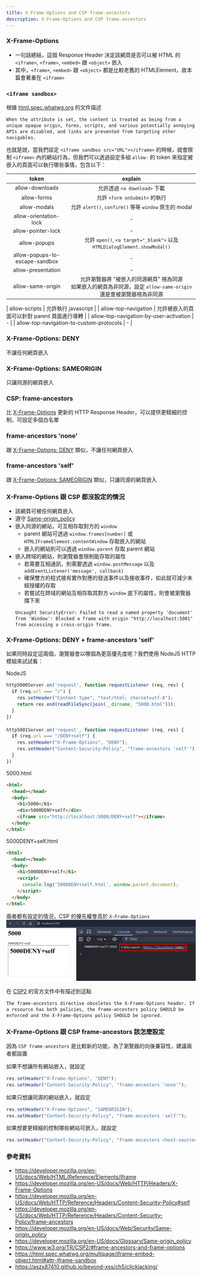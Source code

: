 ```yaml
---
title: X-Frame-Options and CSP frame-ancestors
description: X-Frame-Options and CSP frame-ancestors
---
```


### X-Frame-Options

- 一句話總結，這個 Response Header 決定該網頁是否可以被 HTML 的 `<iframe>`, `<frame>`, `<embed>` 跟 `<object>` 嵌入
- 其中，`<frame>`, `<embed>` 跟 `<object>` 都是比較老舊的 HTMLElement，故本篇會著重在 `<iframe>`

### `<iframe sandbox>`

根據 [html.spec.whatwg.org](https://html.spec.whatwg.org/multipage/iframe-embed-object.html#attr-iframe-sandbox) 的文件描述
```
When the attribute is set, the content is treated as being from a unique opaque origin, forms, scripts, and various potentially annoying APIs are disabled, and links are prevented from targeting other navigables.
```

也就是說，當我們設定 `<iframe sandbox src="URL"></iframe>` 的時候，就會限制 `<iframe>` 內的網站行為，但我們可以透過設定多組 `allow-` 的 token 來指定被嵌入的頁面可以執行哪些事情，包含以下：

| token | explain |
| :----: | :----: |
| allow-downloads | 允許透過 `<a download>` 下載 |
| allow-forms | 允許 `<form onSubmit>` 的執行 |
| allow-modals | 允許 `alert()`, `confirm()` 等等 `window` 原生的 modal |
| allow-orientation-lock | - |
| allow-pointer-lock | - |
| allow-popups | 允許 `open()`, `<a target="_blank">` 以及 `HTMLDialogElement.showModal()` |
| allow-popups-to-escape-sandbox | - |
| allow-presentation | - |
| allow-same-origin | 允許瀏覽器將 "被嵌入的同源網頁" 視為同源 <br/> 如果嵌入的網頁為非同源，設定 `allow-same-origin` 還是會被瀏覽器視為非同源 |
<!-- todo-yusheng 可執行 open 跟 download 跟 onSubmit 跟 alert 嗎 -->
| allow-scripts | 允許執行 javascript |
| allow-top-navigation | 允許被嵌入的頁面可以針對 parent 頁面進行導轉  |
| allow-top-navigation-by-user-activation | - |
| allow-top-navigation-to-custom-protocols | - |

### X-Frame-Options: DENY

不讓任何網頁嵌入

### X-Frame-Options: SAMEORIGIN

只讓同源的網頁嵌入

### CSP: frame-ancestors

比 [X-Frame-Options](#X-Frame-Options) 更新的 HTTP Response Header，可以提供更精細的控制，可設定多個白名單

### frame-ancestors 'none'

跟 [X-Frame-Options: DENY](#x-frame-options-deny) 類似，不讓任何網頁嵌入

### frame-ancestors 'self'

跟 [X-Frame-Options: SAMEORIGIN](#x-frame-options-sameorigin) 類似，只讓同源的網頁嵌入

### X-Frame-Options 跟 CSP 都沒設定的情況

- 該網頁可被任何網頁嵌入
- 遵守 [Same-origin_policy](https://developer.mozilla.org/en-US/docs/Web/Security/Same-origin_policy)
- 嵌入同源的網站，可互相存取對方的 `window`
  - parent 網站可透過 `window.frames[number]` 或 `HTMLIFrameElement.contentWindow` 存取嵌入的網站
  - 嵌入的網站則可以透過 `window.parent` 存取 parent 網站
- 嵌入跨域的網站，則瀏覽器會限制能存取的屬性
  - 若需要互相通訊，則需要透過 `window.postMessage` 以及 `addEventListener('message', callback)`
  - 確保雙方的程式接有實作對應的發送事件以及接收事件，如此就可減少未經授權的存取
  - 若嘗試在跨域的網站互相存取其對方 `window` 底下的屬性，則會被瀏覽器擋下來
  ```
  Uncaught SecurityError: Failed to read a named property 'document' from 'Window': Blocked a frame with origin "http://localhost:5001" from accessing a cross-origin frame.
  ```

### X-Frame-Options: DENY + frame-ancestors 'self'

如果同時設定這兩個，瀏覽器會以哪個為更高優先度呢？我們使用 NodeJS HTTP 模組來試試看：

NodeJS
```ts
http5000Server.on('request', function requestListener (req, res) {
  if (req.url === "/") {
    res.setHeader("Content-Type", "text/html; charset=utf-8");
    return res.end(readFileSync(join(__dirname, "5000.html")));
  }
})

http5001Server.on('request', function requestListener (req, res) {
  if (req.url === "/DENY+self") {
    res.setHeader("X-Frame-Options", "DENY");
    res.setHeader("Content-Security-Policy", "frame-ancestors 'self'");
  }
})
```

5000.html
```html
<html>
  <head></head>
  <body>
    <h1>5000</h1>
    <div>5000DENY+self</div>
    <iframe src="http://localhost:5000/DENY+self"></iframe>
  </body>
</html>
```

5000DENY+self.html
```html
<html>
  <head></head>
  <body>
    <h1>5000DENY+self</h1>
    <script>
      console.log('5000DENY+self.html', window.parent.document);
    </script>
  </body>
</html>
```

兩者都有設定的情況，CSP 的優先權會高於 `X-Frame-Options`
![5000DENY+self](../static/img/5000DENY+self.jpg)

在 [CSP2](https://www.w3.org/TR/CSP2/#frame-ancestors-and-frame-options) 的官方文件中有描述到這點
```
The frame-ancestors directive obsoletes the X-Frame-Options header. If a resource has both policies, the frame-ancestors policy SHOULD be enforced and the X-Frame-Options policy SHOULD be ignored.
```

### X-Frame-Options 跟 CSP frame-ancestors 該怎麼設定

因為 `CSP frame-ancestors` 是比較新的功能，為了瀏覽器的向後兼容性，建議兩者都設置

如果不想讓所有網站嵌入，就設定
```ts
res.setHeader("X-Frame-Options", "DENY");
res.setHeader("Content-Security-Policy", "frame-ancestors 'none'");
```

如果只想讓同源的網站嵌入，就設定
```ts
res.setHeader("X-Frame-Options", "SAMEORIGIN");
res.setHeader("Content-Security-Policy", "frame-ancestors 'self'");
```

如果想要更精細的控制哪些網站可嵌入，就設定
```ts
res.setHeader("Content-Security-Policy", "frame-ancestors <host-source> <host-source>");
```

### 參考資料

- https://developer.mozilla.org/en-US/docs/Web/HTML/Reference/Elements/iframe
- https://developer.mozilla.org/en-US/docs/Web/HTTP/Headers/X-Frame-Options
- https://developer.mozilla.org/en-US/docs/Web/HTTP/Reference/Headers/Content-Security-Policy#self
- https://developer.mozilla.org/en-US/docs/Web/HTTP/Reference/Headers/Content-Security-Policy/frame-ancestors
- https://developer.mozilla.org/en-US/docs/Web/Security/Same-origin_policy
- https://developer.mozilla.org/en-US/docs/Glossary/Same-origin_policy
- https://www.w3.org/TR/CSP2/#frame-ancestors-and-frame-options
- https://html.spec.whatwg.org/multipage/iframe-embed-object.html#attr-iframe-sandbox
- https://aszx87410.github.io/beyond-xss/ch5/clickjacking/